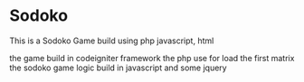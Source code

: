 # Sodoko
This is a Sodoko Game build using php javascript, html



the game build in codeigniter framework 
the php use for load the first matrix 
the sodoko game logic build in javascript and some jquery





